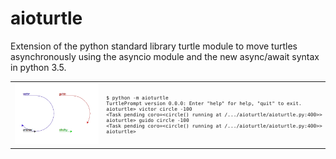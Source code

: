 # aioturtle

Extension of the python standard library turtle module
to move turtles asynchronously using the asyncio
module and the new async/await syntax in python 3.5.

<table style="table-layout:fixed;"><tr>
<td style="width: 45%;">
<img src="docs/images/snapshot.png" alt="Example aioturtle session" />
</td>
<td style="width: 45%; font-size: 75%;">
<pre style="font-size: 75%;">
$ python -m aioturtle
TurtlePrompt version 0.0.0: Enter "help" for help, "quit" to exit.
aioturtle&gt; victor circle -100
&lt;Task pending coro=&lt;circle() running at /.../aioturtle/aioturtle.py:400&gt;&gt;
aioturtle&gt; guido circle -100
&lt;Task pending coro=&lt;circle() running at /.../aioturtle/aioturtle.py:400&gt;&gt;
aioturtle&gt;
</pre>
</td>
</tr></table>
